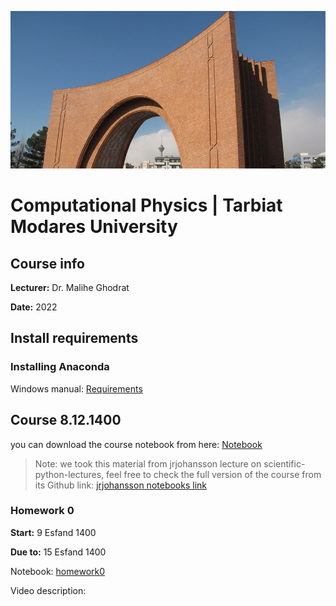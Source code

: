 ![Tarbiat Modares University](images/uni.png)
# Computational Physics | Tarbiat Modares University

## Course info

**Lecturer:** Dr. Malihe Ghodrat

**Date:** 2022
## Install requirements

### Installing Anaconda
Windows manual:
[Requirements](requirements.md)


## Course **8.12.1400**

you can download the course notebook from here:
[Notebook](codes/Lecture-1-Introduction-to-Python-Programming.ipynb)

> Note: we took this material from jrjohansson lecture on scientific-python-lectures, feel free to check the full version of the course from its Github link: [jrjohansson notebooks link](https://github.com/jrjohansson/scientific-python-lectures)
 
### Homework 0

**Start:** 9 Esfand 1400

**Due to:** 15 Esfand 1400

Notebook: [homework0](Homeworks/Homework_0.ipynb)

Video description:

<div id="58175960097"><script type="text/JavaScript" src="https://www.aparat.com/embed/LZnJO?data[rnddiv]=58175960097&data[responsive]=yes"></script></div>
